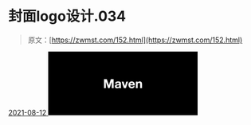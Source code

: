<!--yml
category: 未分类
date: 0001-01-01 00:00:00
--->

# 封面logo设计.034

> 原文：[https://zwmst.com/152.html](https://zwmst.com/152.html)

   [ <time datetime="2021-08-12T09:21:32+08:00"> 2021-08-12 </time> ](https://zwmst.com/%e5%b0%81%e9%9d%a2logo%e8%ae%be%e8%ae%a1-034)  [![](img/f55387c454a9c5f77f8a33ebf2d4dd81.png)](https://zwmst.com/wp-content/uploads/2021/08/1628731292-3a12a97cab2dea7.jpeg)